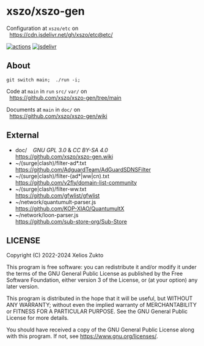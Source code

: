 # xszo/xszo-gen

Configuration at `xszo/etc` on  
  <https://cdn.jsdelivr.net/gh/xszo/etc@etc/>

[![actions](https://github.com/xszo/etc/actions/workflows/etc.yml/badge.svg)](https://github.com/xszo/etc/tree/etc)
[![jsdelivr](https://data.jsdelivr.com/v1/package/gh/xszo/etc/badge)](https://www.jsdelivr.com/package/gh/xszo/etc)

## About

`git switch main;  ./run -i;`

Code at `main` in `run` `src/` `var/` on  
  <https://github.com/xszo/xszo-gen/tree/main>

Documents at `main` in `doc/` on  
  <https://github.com/xszo/xszo-gen/wiki>

## External

- doc/    _GNU GPL 3.0_ & _CC BY-SA 4.0_  
  <https://github.com/xszo/xszo-gen.wiki>
- ~/(surge|clash)/filter-ad\*.txt  
  <https://github.com/AdguardTeam/AdGuardSDNSFilter>
- ~/(surge|clash)/filter-(ad\*|ww|cn).txt  
  <https://github.com/v2fly/domain-list-community>
- ~/(surge|clash)/filter-ww.txt  
  <https://github.com/gfwlist/gfwlist>
- ~/network/quantumult-parser.js  
  <https://github.com/KOP-XIAO/QuantumultX>
- ~/network/loon-parser.js  
  <https://github.com/sub-store-org/Sub-Store>

## LICENSE

Copyright (C) 2022-2024 Xelios Zukto

This program is free software: you can redistribute it and/or modify
it under the terms of the GNU General Public License as published by
the Free Software Foundation, either version 3 of the License, or
(at your option) any later version.

This program is distributed in the hope that it will be useful,
but WITHOUT ANY WARRANTY; without even the implied warranty of
MERCHANTABILITY or FITNESS FOR A PARTICULAR PURPOSE. See the
GNU General Public License for more details.

You should have received a copy of the GNU General Public License
along with this program. If not, see <https://www.gnu.org/licenses/>.
